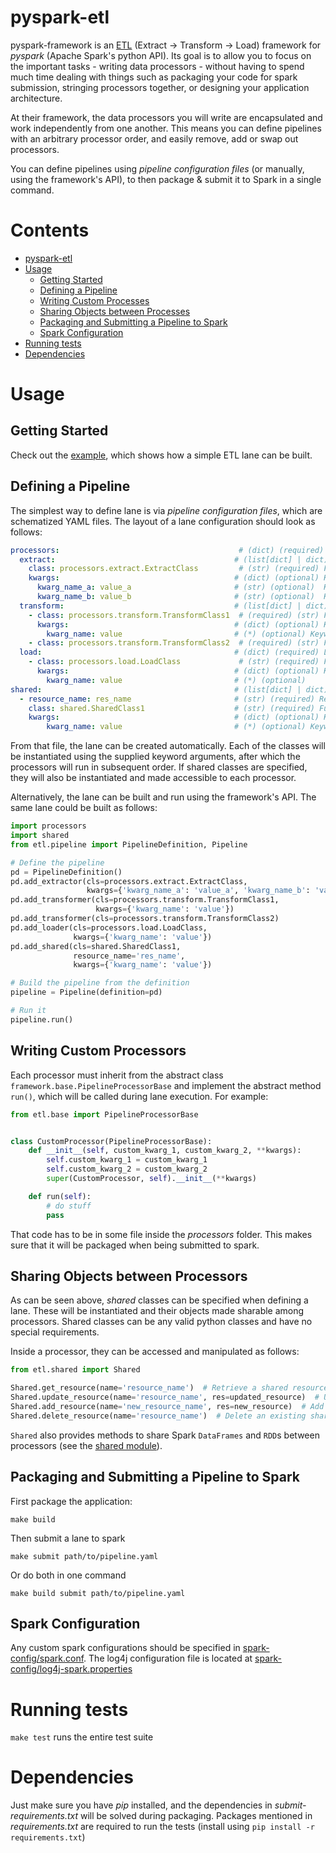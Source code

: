 pyspark-etl
===========

pyspark-framework is an [ETL](https://en.wikipedia.org/wiki/Extract,_transform,_load) (Extract -> Transform -> Load) framework
for _pyspark_ (Apache Spark's python API). Its goal is to allow you
to focus on the important tasks - writing data processors - without having to spend much time dealing with things such as
packaging your code for spark submission, stringing processors together, or designing your application architecture.

At their framework, the data processors you will write are encapsulated and work independently from one another.
This means you can define pipelines with an arbitrary processor order, and easily remove, add or swap out processors.

You can define pipelines using _pipeline configuration files_ (or manually, using the framework's API), to then package 
& submit it to Spark in a single command.

Contents
===============
* [pyspark-etl](#pyspark-etl)
* [Usage](#usage)
  * [Getting Started](#getting-started)
  * [Defining a Pipeline](#defining-a-pipeline)
  * [Writing Custom Processes](#writing-custom-processes)
  * [Sharing Objects between Processes](#sharing-objects-between-processes)
  * [Packaging and Submitting a Pipeline to Spark](#packaging-and-submitting-a-pipeline-to-spark)
  * [Spark Configuration](#spark-configuration)
* [Running tests](#running-tests)
* [Dependencies](#dependencies)      

Usage
=====
     
Getting Started
---------------

Check out the [example](examples/README.md), which shows how a simple ETL lane can be built.

Defining a Pipeline
-------------------
The simplest way to define lane is via _pipeline configuration
files_, which are schematized YAML files. The layout of a lane
configuration should look as follows:

```yaml
processors:                                        # (dict) (required) ETL processes
  extract:                                        # (list[dict] | dict) (required) Extract processes
    class: processors.extract.ExtractClass         # (str) (required) Full path to the class, relative to module root
    kwargs:                                       # (dict) (optional) Keyword arguments used to instantiate the class
      kwarg_name_a: value_a                       # (str) (optional)  Keyword argument and its value
      kwarg_name_b: value_b                       # (str) (optional)  Keyword argument and its value
  transform:                                      # (list[dict] | dict) (optional) Transform processes
    - class: processors.transform.TransformClass1  # (required) (str) Full path to the class, relative to module root
      kwargs:                                     # (dict) (optional) Keyword arguments used to instantiate the class
        kwarg_name: value                         # (*) (optional) Keyword argument and its value
    - class: processors.transform.TransformClass2  # (required) (str) Full path to the class, relative to module root
  load:                                           # (dict) (required) Load processes
    - class: processors.load.LoadClass             # (str) (required) Full path to the class, relative to module root
      kwargs:                                     # (dict) (optional) Keyword arguments used to instantiate the class
        kwarg_name: value                         # (*) (optional)                                           
shared:                                           # (list[dict] | dict) (optional) Sharable objects
  - resource_name: res_name                       # (str) (required) Resource name under which process can access the object
    class: shared.SharedClass1                    # (str) (required) Full path to the class, relative to module root
    kwargs:                                       # (dict) (optional) Keyword arguments used to instantiate the class
        kwarg_name: value                         # (*) (optional) Keyword argument and its value                       
```

From that file, the lane can be created automatically. Each of the
classes will be instantiated using the supplied keyword arguments, after
which the processors will run in subsequent order. If shared classes are
specified, they will also be instantiated and made accessible to each processor.

Alternatively, the lane can be built and run using the framework's
API. The same lane could be built as follows:

```python
import processors
import shared 
from etl.pipeline import PipelineDefinition, Pipeline

# Define the pipeline
pd = PipelineDefinition()
pd.add_extractor(cls=processors.extract.ExtractClass,
                 kwargs={'kwarg_name_a': 'value_a', 'kwarg_name_b': 'value_b'})
pd.add_transformer(cls=processors.transform.TransformClass1,
                   kwargs={'kwarg_name': 'value'})
pd.add_transformer(cls=processors.transform.TransformClass2)
pd.add_loader(cls=processors.load.LoadClass,
              kwargs={'kwarg_name': 'value'})
pd.add_shared(cls=shared.SharedClass1, 
              resource_name='res_name',
              kwargs={'kwarg_name': 'value'})

# Build the pipeline from the definition
pipeline = Pipeline(definition=pd)

# Run it
pipeline.run()
```

Writing Custom Processors
-------------------------

Each processor must inherit from the abstract class
`framework.base.PipelineProcessorBase` and implement the abstract method
`run()`, which will be called during lane execution. For example:

```python
from etl.base import PipelineProcessorBase


class CustomProcessor(PipelineProcessorBase):
    def __init__(self, custom_kwarg_1, custom_kwarg_2, **kwargs):
        self.custom_kwarg_1 = custom_kwarg_1
        self.custom_kwarg_2 = custom_kwarg_2
        super(CustomProcessor, self).__init__(**kwargs)

    def run(self):
        # do stuff
        pass
```

That code has to be in some file inside the *processors* folder. This makes
sure that it will be packaged when being submitted to spark.

Sharing Objects between Processors
----------------------------------
As can be seen above, *shared* classes can be specified when defining a
lane. These will be instantiated and their objects made sharable
among processors. Shared classes can be any valid python classes and have no special requirements.

Inside a processor, they can be accessed and manipulated as follows:

```python
from etl.shared import Shared

Shared.get_resource(name='resource_name')  # Retrieve a shared resource
Shared.update_resource(name='resource_name', res=updated_resource)  # Update an existing shared resource
Shared.add_resource(name='new_resource_name', res=new_resource)  # Add a new shared resource
Shared.delete_resource(name='resource_name')  # Delete an existing shared resource
```

`Shared` also provides methods to share Spark `DataFrames` and `RDD`s
between processors (see the [shared module](pyspark_etl/etl/shared.py)).


Packaging and Submitting a Pipeline to Spark
--------------------------------------------

First package the application:

    make build

Then submit a lane to spark

    make submit path/to/pipeline.yaml

Or do both in one command

    make build submit path/to/pipeline.yaml

Spark Configuration
-------------------

Any custom spark configurations should be specified in
[spark-config/spark.conf](spark-config/spark.conf). The log4j
configuration file is located at [spark-config/log4j-spark.properties](spark-config/log4j-spark.properties)


Running tests
=============

`make test` runs the entire test suite

Dependencies
============
Just make sure you have _pip_ installed, and the dependencies in
_submit-requirements.txt_ will be solved during packaging. Packages
mentioned in _requirements.txt_ are required to run the tests (install
using `pip install -r requirements.txt`)
